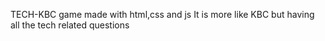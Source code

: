 TECH-KBC game 
made with html,css and js
It is more like KBC but having all the tech related questions

